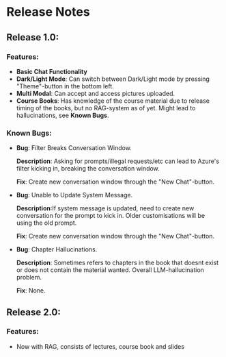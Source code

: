 # Release Notes

## Release 1.0:
### Features:
- **Basic Chat Functionality**
- **Dark/Light Mode**: Can switch between Dark/Light mode by pressing "Theme"-button in the bottom left. 
- **Multi Modal**: Can accept and access pictures uploaded.
- **Course Books**: Has knowledge of the course material due to release timing of the books, but no RAG-system as of yet. Might lead to hallucinations, see **Known Bugs**.

### Known Bugs:
- **Bug**: Filter Breaks Conversation Window. 

  **Description**: Asking for prompts/illegal requests/etc can lead to Azure's filter kicking in, breaking the conversation window.

  **Fix**: Create new conversation window through the "New Chat"-button.

- **Bug**: Unable to Update System Message.
   
  **Description**:If system message is updated, need to create new conversation for the prompt to kick in. Older customisations will be using the old prompt.

  **Fix**: Create new conversation window through the "New Chat"-button.
- **Bug**: Chapter Hallucinations.

  **Description**: Sometimes refers to chapters in the book that doesnt exist or does not contain the material wanted. Overall LLM-hallucination problem.

  **Fix**: None. 


## Release 2.0:
### Features:
- Now with RAG, consists of lectures, course book and slides
